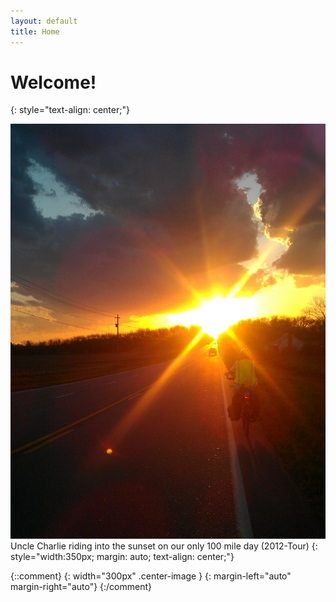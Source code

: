 ```yaml
---
layout: default
title: Home
---
```


# Welcome!
{: style="text-align: center;"}

![Uncle Charlie riding into the sunset][sunset]
Uncle Charlie riding into the sunset on our only 100 mile day (2012-Tour)
{: style="width:350px; margin: auto; text-align: center;"}

[sunset]:/resources/img/Sunset.jpg 

{::comment}
{: width="300px" .center-image }
{:  margin-left="auto" margin-right="auto"}
{:/comment}
